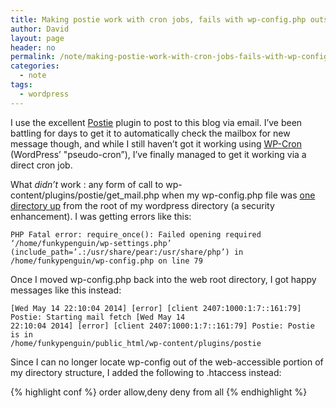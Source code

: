 ```yaml
---
title: Making postie work with cron jobs, fails with wp-config.php outside of web root
author: David
layout: page
header: no
permalink: /note/making-postie-work-with-cron-jobs-fails-with-wp-config-php-outside-of-web-root/
categories:
  - note
tags:
  - wordpress
---
```

I use the excellent [Postie][1] plugin to post to this blog via email. I&#8217;ve been battling for days to get it to automatically check the mailbox for new message though, and while I still haven&#8217;t got it working using [WP-Cron][2] (WordPress&#8217; "pseudo-cron&#8221;), I&#8217;ve finally managed to get it working via a direct cron job.

What *didn&#8217;t* work : any form of call to wp-content/plugins/postie/get_mail.php when my wp-config.php file was [one directory up][3] from the root of my wordpress directory (a security enhancement). I was getting errors like this:

    PHP Fatal error: require_once(): Failed opening required ‘/home/funkypenguin/wp-settings.php’
    (include_path=’.:/usr/share/pear:/usr/share/php’) in /home/funkypenguin/wp-config.php on line 79

Once I moved wp-config.php back into the web root directory, I got happy messages like this instead:

    [Wed May 14 22:10:04 2014] [error] [client 2407:1000:1:7::161:79] Postie: Starting mail fetch [Wed May 14
    22:10:04 2014] [error] [client 2407:1000:1:7::161:79] Postie: Postie is in
    /home/funkypenguin/public_html/wp-content/plugins/postie

Since I can no longer locate wp-config out of the web-accessible portion of my directory structure, I added the following to .htaccess instead:

{% highlight conf %}
<files wp-config.php>
order allow,deny
deny from all
 </files>
{% endhighlight %}

[1]: http://postieplugin.com/
[2]: http://code.tutsplus.com/articles/insights-into-wp-cron-an-introduction-to-scheduling-tasks-in-wordpress--wp-23119
[3]: http://codex.wordpress.org/Hardening_WordPress#Securing_wp-config.php
